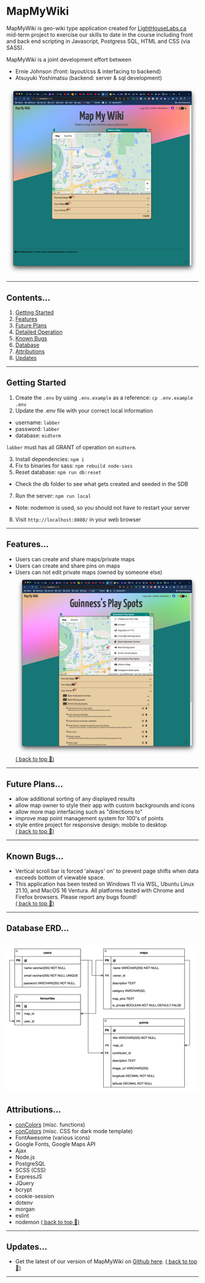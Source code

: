 # MapMyWiki

MapMyWiki is geo-wiki type application created for <a href="www.lighthouselabs.ca">LightHouseLabs.ca</a> mid-term project to exercise our skills to date in the course including front and back end scripting in Javascript, Postgress SQL, HTML and CSS (via SASS).

MapMyWiki is a joint development effort between
- Ernie Johnson (front: layout/css & interfacing to backend)
- Atsuyuki Yoshimatsu (backend: server & sql development)

![Screen Shot of Top Page](./screenshots/screenshot-main.png)

---
## Contents...
1. [Getting Started](#Getting-Started)
2. [Features](#features)
3. [Future Plans](#future-plans)
4. [Detailed Operation](#detailed-operation)
5. [Known Bugs](#known-bugs)
6. [Database](#Database)
7. [Attributions](#attributions)
8. [Updates](#updates)
---
## Getting Started
1. Create the `.env` by using `.env.example` as a reference: `cp .env.example .env`
2. Update the .env file with your correct local information
  - username: `labber`
  - password: `labber`
  - database: `midterm`

`labber` must has all GRANT of operation on `midterm`.

3. Install dependencies: `npm i`
4. Fix to binaries for sass: `npm rebuild node-sass`
5. Reset database: `npm run db:reset`
  - Check the db folder to see what gets created and seeded in the SDB
7. Run the server: `npm run local`
  - Note: nodemon is used, so you should not have to restart your server
8. Visit `http://localhost:8080/` in your web browser
---
## Features...
- Users can create and share maps/private maps
- Users can create and share pins on maps
- Users can not edit private maps (owned by someone else)
  ![Screen Shot of Top Page](./screenshots/screenshot-select.png)
[( back to top 🔺)](#MapMyWiki)
---
## Future Plans...
- allow additional sorting of any displayed results
- allow map owner to style their app with custom backgrounds and icons
- allow more map interfacing such as "directions to"
- improve map point management system for 100's of points
- style entire project for responsive design: mobile to desktop  
[( back to top 🔺)](#MapMyWiki)
---
## Known Bugs...
- Vertical scroll bar is forced 'always' on' to prevent page shifts when data exceeds bottom of viewable space.
- This application has been tested on Windows 11 via WSL, Ubuntu Linux 21.10, and MacOS 16 Ventura. All platforms tested with Chrome and Firefox browsers. Please report any bugs found!  
[( back to top 🔺)](#MapMyWiki)
---
## Database ERD...
!["Screenshot of ERD"](./screenshots/ERD.png)  
---
## Attributions...
- [conColors](https://github.com/ej8899/conColors) (misc. functions)
- [conColors](https://github.com/ej8899/conColors) (misc. CSS for dark mode template)
- FontAwesome (various icons)
- Google Fonts, Google Maps API
- Ajax
- Node.js
- PostgreSQL
- SCSS (CSS)
- ExpressJS
- JQuery
- bcrypt
- cookie-session
- dotenv
- morgan
- eslint
- nodemon
[( back to top 🔺)](#MapMyWiki)
---
## Updates...
- Get the latest of our version of MapMyWiki on [Github here](https://github.com/ej8899/lhl-midterm).
[( back to top 🔺)](#MapMyWiki)
---
